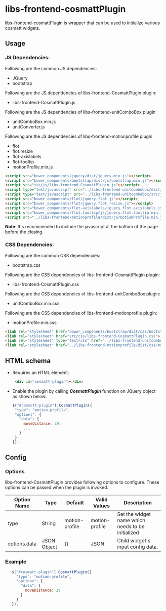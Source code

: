 # libs-frontend-cosmattPlugin
libs-frontend-cosmattPlugin is wrapper that can be used to initialize various cosmatt widgets.
## Usage
### JS Dependencies: 

Following are the common JS dependencies:
- JQuery
- bootstrap

Following are the JS dependencies of libs-frontend-CosmattPlugin plugin:
- libs-frontend-CosmattPlugin.js

Following are the JS dependencies of libs-frontend-unitComboBox plugin:
- unitComboBox.min.js
- unitConverter.js

Following are the JS dependencies of libs-frontend-motionprofile plugin:
- flot
- flot.resize
- flot-axislabels
- flot-tooltip
- motionProfile.min.js
```html
<script src="bower_components/jquery/dist/jquery.min.js"></script>
<script src="bower_components/bootstrap/dist/js/bootstrap.min.js"></script>
<script src="src/js/libs-frontend-CosmattPlugin.js"></script>
<script type="text/javascript" src="../libs-frontend-unitcombobox/dist/js/unitComboBox.min.js"></script>
<script type="text/javascript" src="../libs-frontend-unitcombobox/src/js/unitConverter.js"></script>
<script src="bower_components/flot/jquery.flot.js"></script>
<script src="bower_components/flot/jquery.flot.resize.js"></script>
<script src="bower_components/flot-axislabels/jquery.flot.axislabels.js"></script>
<script src="bower_components/flot.tooltip/js/jquery.flot.tooltip.min.js"></script>
<script src="../libs-frontend-motionprofile/dist/js/motionProfile.min.js"></script>
```
**Note**: It's recommended to include the javascript at the bottom of the page before the closing.

### CSS Dependencies:
Following are the common CSS dependencies:
- bootstrap.css

Following are the CSS dependencies of libs-frontend-CosmattPlugin plugin:
- libs-frontend-CosmattPlugin.css

Following are the CSS dependencies of libs-frontend-unitComboBox plugin:
- unitComboBox.min.css

Following are the CSS dependencies of libs-frontend-motionprofile plugin:
- motionProfile.min.css
```html
<link rel="stylesheet" href="bower_components/bootstrap/dist/css/bootstrap.css">
<link rel="stylesheet" href="src/css/libs-frontend-CosmattPlugin.css">
<link rel="stylesheet" type="text/css" href="../libs-frontend-unitcombobox/dist/css/unitComboBox.min.css">
<link rel="stylesheet" href="../libs-frontend-motionprofile/dist/css/motionProfile.min.css">
```

## HTML schema
- Requires an HTML element.

    ```html
     <div id="cosmatt-plugin"></div>
    ```

- Enable the plugin by calling **_CosmattPlugin_** function on JQuery object as shown below:

     ```javascript
    $("#cosmatt-plugin").CosmattPlugin({
      "type": "motion-profile",
      "options": {
        "data": {
          moveDistance: 29,
          ...
        }
      }
    });
    ```

## Config
### Options
libs-frontend-CosmattPlugin provides following options to configure. These options can be passed when the plugin is invoked.

Option Name | Type | Default | Valid Values | Description
--- | --- | --- | --- |--- |
type | String | motion-profile | motion-profile | Set the widget name which needs to be initialized
options.data | JSON Object | {} | JSON | Child widget's input config data.


### Example
 ```javascript
    $("#cosmatt-plugin").CosmattPlugin({
      "type": "motion-profile",
      "options": {
        "data": {
          moveDistance: 29
        }
      }
    });
 ```

 